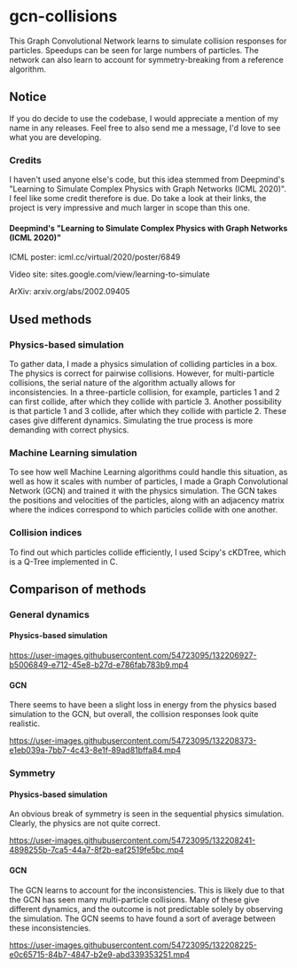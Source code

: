 # gcn-collisions
This Graph Convolutional Network learns to simulate collision responses for particles. Speedups can be seen for large numbers of particles. The network can also learn to account for symmetry-breaking from a reference algorithm.

## Notice

If you do decide to use the codebase, I would appreciate a mention of my name in any releases. Feel free to also send me a message, I'd love to see what you are developing.

### Credits
I haven't used anyone else's code, but this idea stemmed from Deepmind's "Learning to Simulate Complex Physics with Graph Networks (ICML 2020)". I feel like some credit therefore is due. Do take a look at their links, the project is very impressive and much larger in scope than this one.

#### Deepmind's "Learning to Simulate Complex Physics with Graph Networks (ICML 2020)"
ICML poster: icml.cc/virtual/2020/poster/6849

Video site: sites.google.com/view/learning-to-simulate

ArXiv: arxiv.org/abs/2002.09405

## Used methods

### Physics-based simulation
To gather data, I made a physics simulation of colliding particles in a box. The physics is correct for pairwise collisions. However, for multi-particle collisions, the serial nature of the algorithm actually allows for inconsistencies. In a three-particle collision, for example, particles 1 and 2 can first collide, after which they collide with particle 3. Another possibility is that particle 1 and 3 collide, after which they collide with particle 2. These cases give different dynamics. Simulating the true process is more demanding with correct physics.

### Machine Learning simulation
To see how well Machine Learning algorithms could handle this situation, as well as how it scales with number of particles, I made a Graph Convolutional Network (GCN) and trained it with the physics simulation. The GCN takes the positions and velocities of the particles, along with an adjacency matrix where the indices correspond to which particles collide with one another. 

### Collision indices
To find out which particles collide efficiently, I used Scipy's cKDTree, which is a Q-Tree implemented in C. 

## Comparison of methods

### General dynamics 

#### Physics-based simulation
https://user-images.githubusercontent.com/54723095/132206927-b5006849-e712-45e8-b27d-e786fab783b9.mp4

#### GCN 
There seems to have been a slight loss in energy from the physics based simulation to the GCN, but overall, the collision responses look quite realistic. 


https://user-images.githubusercontent.com/54723095/132208373-e1eb039a-7bb7-4c43-8e1f-89ad81bffa84.mp4



### Symmetry

#### Physics-based simulation
An obvious break of symmetry is seen in the sequential physics simulation. Clearly, the physics are not quite correct.


https://user-images.githubusercontent.com/54723095/132208241-4898255b-7ca5-44a7-8f2b-eaf2519fe5bc.mp4



#### GCN
The GCN learns to account for the inconsistencies. This is likely due to that the GCN has seen many multi-particle collisions. Many of these give different dynamics, and the outcome is not predictable solely by observing the simulation. The GCN seems to have found a sort of average between these inconsistencies. 


https://user-images.githubusercontent.com/54723095/132208225-e0c65715-84b7-4847-b2e9-abd339353251.mp4


